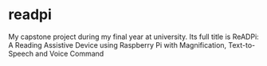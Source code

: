 # readpi
My capstone project during my final year at university. Its full title is ReADPi: A Reading Assistive Device using Raspberry Pi with Magnification, Text-to-Speech and Voice Command
